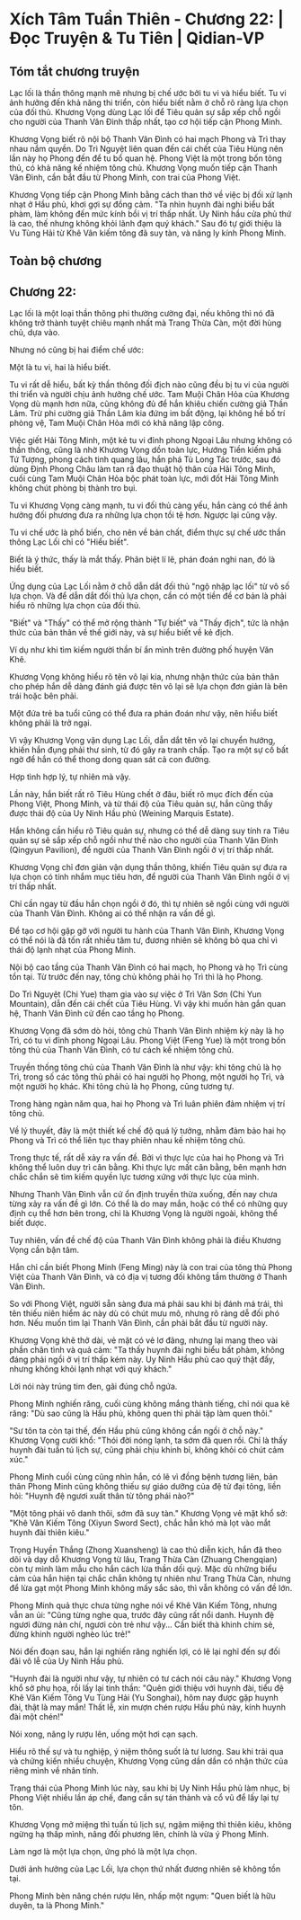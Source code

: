 # Xích Tâm Tuần Thiên - Chương 22: | Đọc Truyện & Tu Tiên | Qidian-VP



## Tóm tắt chương truyện

Lạc lối là thần thông mạnh mẽ nhưng bị chế ước bởi tu vi và hiểu biết. Tu vi ảnh hưởng đến khả năng thi triển, còn hiểu biết nằm ở chỗ rõ ràng lựa chọn của đối thủ. Khương Vọng dùng Lạc lối để Tiêu quản sự sắp xếp chỗ ngồi cho người của Thanh Vân Đình thấp nhất, tạo cơ hội tiếp cận Phong Minh.

Khương Vọng biết rõ nội bộ Thanh Vân Đình có hai mạch Phong và Trì thay nhau nắm quyền. Do Trì Nguyệt liên quan đến cái chết của Tiêu Hùng nên lần này họ Phong đến để tu bổ quan hệ. Phong Việt là một trong bốn tông thủ, có khả năng kế nhiệm tông chủ. Khương Vọng muốn tiếp cận Thanh Vân Đình, cần bắt đầu từ Phong Minh, con trai của Phong Việt.

Khương Vọng tiếp cận Phong Minh bằng cách than thở về việc bị đối xử lạnh nhạt ở Hầu phủ, khơi gợi sự đồng cảm. "Ta nhìn huynh đài nghi biểu bất phàm, làm không đến mức kính bồi vị trí thấp nhất. Uy Ninh hầu cửa phủ thứ là cao, thế nhưng không khỏi lãnh đạm quý khách." Sau đó tự giới thiệu là Vu Tùng Hải từ Khê Vân kiếm tông đã suy tàn, và nâng ly kính Phong Minh.


## Toàn bộ chương

## Chương 22:

Lạc lối là một loại thần thông phi thường cường đại, nếu không thì nó đã không trở thành tuyệt chiêu mạnh nhất mà Trang Thừa Càn, một đời hùng chủ, dựa vào.

Nhưng nó cũng bị hai điểm chế ước:

Một là tu vi, hai là hiểu biết.

Tu vi rất dễ hiểu, bất kỳ thần thông đối địch nào cũng đều bị tu vi của người thi triển và người chịu ảnh hưởng chế ước. Tam Muội Chân Hỏa của Khương Vọng dù mạnh hơn nữa, cũng không đủ để hắn khiêu chiến cường giả Thần Lâm. Trừ phi cường giả Thần Lâm kia đứng im bất động, lại không hề bố trí phòng vệ, Tam Muội Chân Hỏa mới có khả năng lập công.

Việc giết Hải Tông Minh, một kẻ tu vi đỉnh phong Ngoại Lâu nhưng không có thần thông, cũng là nhờ Khương Vọng dồn toàn lực, Hướng Tiền kiếm phá Tứ Tượng, phong cách tinh quang lâu, hắn phá Tù Long Tác trước, sau đó dùng Định Phong Châu làm tan rã đạo thuật hộ thân của Hải Tông Minh, cuối cùng Tam Muội Chân Hỏa bộc phát toàn lực, mới đốt Hải Tông Minh không chút phòng bị thành tro bụi.

Tu vi Khương Vọng càng mạnh, tu vi đối thủ càng yếu, hắn càng có thể ảnh hưởng đối phương đưa ra những lựa chọn tồi tệ hơn. Ngược lại cũng vậy.

Tu vi chế ước là phổ biến, cho nên về bản chất, điểm thực sự chế ước thần thông Lạc Lối chỉ có "Hiểu biết".

Biết là ý thức, thấy là mắt thấy. Phân biệt lí lẽ, phán đoán nghi nan, đó là hiểu biết.

Ứng dụng của Lạc Lối nằm ở chỗ dẫn dắt đối thủ "ngộ nhập lạc lối" từ vô số lựa chọn. Và để dẫn dắt đối thủ lựa chọn, cần có một tiền đề cơ bản là phải hiểu rõ những lựa chọn của đối thủ.

"Biết" và "Thấy" có thể mở rộng thành "Tự biết" và "Thấy địch", tức là nhận thức của bản thân về thế giới này, và sự hiểu biết về kẻ địch.

Ví dụ như khi tìm kiếm người thần bí ẩn mình trên đường phố huyện Văn Khê.

Khương Vọng không hiểu rõ tên vô lại kia, nhưng nhận thức của bản thân cho phép hắn dễ dàng đánh giá được tên vô lại sẽ lựa chọn đơn giản là bên trái hoặc bên phải.

Một đứa trẻ ba tuổi cũng có thể đưa ra phán đoán như vậy, nên hiểu biết không phải là trở ngại.

Vì vậy Khương Vọng vận dụng Lạc Lối, dẫn dắt tên vô lại chuyển hướng, khiến hắn đụng phải thư sinh, từ đó gây ra tranh chấp. Tạo ra một sự cố bất ngờ để hắn có thể thong dong quan sát cả con đường.

Hợp tình hợp lý, tự nhiên mà vậy.

Lần này, hắn biết rất rõ Tiêu Hùng chết ở đâu, biết rõ mục đích đến của Phong Việt, Phong Minh, và từ thái độ của Tiêu quản sự, hắn cũng thấy được thái độ của Uy Ninh Hầu phủ (Weining Marquis Estate).

Hắn không cần hiểu rõ Tiêu quản sự, nhưng có thể dễ dàng suy tính ra Tiêu quản sự sẽ sắp xếp chỗ ngồi như thế nào cho người của Thanh Vân Đình (Qingyun Pavilion), để người của Thanh Vân Đình ngồi ở vị trí thấp nhất.

Khương Vọng chỉ đơn giản vận dụng thần thông, khiến Tiêu quản sự đưa ra lựa chọn có tính nhắm mục tiêu hơn, để người của Thanh Vân Đình ngồi ở vị trí thấp nhất.

Chỉ cần ngay từ đầu hắn chọn ngồi ở đó, thì tự nhiên sẽ ngồi cùng với người của Thanh Vân Đình. Không ai có thể nhận ra vấn đề gì.

Để tạo cơ hội gặp gỡ với người tu hành của Thanh Vân Đình, Khương Vọng có thể nói là đã tốn rất nhiều tâm tư, đương nhiên sẽ không bỏ qua chỉ vì thái độ lạnh nhạt của Phong Minh.

Nội bộ cao tầng của Thanh Vân Đình có hai mạch, họ Phong và họ Trì cùng tồn tại. Từ trước đến nay, tông chủ không phải họ Trì thì là họ Phong.

Do Trì Nguyệt (Chi Yue) tham gia vào sự việc ở Trì Vân Sơn (Chi Yun Mountain), dẫn đến cái chết của Tiêu Hùng. Vì vậy khi muốn hàn gắn quan hệ, Thanh Vân Đình cử đến cao tầng họ Phong.

Khương Vọng đã sớm dò hỏi, tông chủ Thanh Vân Đình nhiệm kỳ này là họ Trì, có tu vi đỉnh phong Ngoại Lâu. Phong Việt (Feng Yue) là một trong bốn tông thủ của Thanh Vân Đình, có tư cách kế nhiệm tông chủ.

Truyền thống tông chủ của Thanh Vân Đình là như vậy: khi tông chủ là họ Trì, trong số các tông thủ phải có hai người họ Phong, một người họ Trì, và một người họ khác. Khi tông chủ là họ Phong, cũng tương tự.

Trong hàng ngàn năm qua, hai họ Phong và Trì luân phiên đảm nhiệm vị trí tông chủ.

Về lý thuyết, đây là một thiết kế chế độ quá lý tưởng, nhằm đảm bảo hai họ Phong và Trì có thể liên tục thay phiên nhau kế nhiệm tông chủ.

Trong thực tế, rất dễ xảy ra vấn đề. Bởi vì thực lực của hai họ Phong và Trì không thể luôn duy trì cân bằng. Khi thực lực mất cân bằng, bên mạnh hơn chắc chắn sẽ tìm kiếm quyền lực tương xứng với thực lực của mình.

Nhưng Thanh Vân Đình vẫn cứ ổn định truyền thừa xuống, đến nay chưa từng xảy ra vấn đề gì lớn. Có thể là do may mắn, hoặc có thể có những quy định cụ thể hơn bên trong, chỉ là Khương Vọng là người ngoài, không thể biết được.

Tuy nhiên, vấn đề chế độ của Thanh Vân Đình không phải là điều Khương Vọng cần bận tâm.

Hắn chỉ cần biết Phong Minh (Feng Ming) này là con trai của tông thủ Phong Việt của Thanh Vân Đình, và có địa vị tương đối không tầm thường ở Thanh Vân Đình.

So với Phong Việt, người sẵn sàng đưa má phải sau khi bị đánh má trái, thì tên thiếu niên hiểm ác này dù có chút mưu mô, nhưng rõ ràng dễ đối phó hơn. Nếu muốn tìm lại Thanh Vân Đình, cần phải bắt đầu từ người này.

Khương Vọng khẽ thở dài, vẻ mặt có vẻ lơ đãng, nhưng lại mang theo vài phần chân tình và quả cảm: "Ta thấy huynh đài nghi biểu bất phàm, không đáng phải ngồi ở vị trí thấp kém này. Uy Ninh Hầu phủ cao quý thật đấy, nhưng không khỏi lạnh nhạt với quý khách."

Lời nói này trúng tim đen, gãi đúng chỗ ngứa.

Phong Minh nghiến răng, cuối cùng không mắng thành tiếng, chỉ nói qua kẽ răng: "Dù sao cũng là Hầu phủ, không quen thì phải tập làm quen thôi."

"Sư tôn ta còn tại thế, đến Hầu phủ cũng không cần ngồi ở chỗ này." Khương Vọng cười khổ: "Thói đời nóng lạnh, ta sớm đã quen rồi. Chỉ là thấy huynh đài tuấn tú lịch sự, cũng phải chịu khinh bỉ, không khỏi có chút cảm xúc."

Phong Minh cuối cùng cũng nhìn hắn, có lẽ vì đồng bệnh tương liên, bản thân Phong Minh cũng không thiếu sự giáo dưỡng của đệ tử đại tông, liền hỏi: "Huynh đệ ngươi xuất thân từ tông phái nào?"

"Một tông phái vô danh thôi, sớm đã suy tàn." Khương Vọng vẻ mặt khổ sở: "Khê Vân Kiếm Tông (Xiyun Sword Sect), chắc hẳn khó mà lọt vào mắt huynh đài thiên kiêu."

Trọng Huyền Thắng (Zhong Xuansheng) là cao thủ diễn kịch, hắn đã theo dõi và dạy dỗ Khương Vọng từ lâu, Trang Thừa Càn (Zhuang Chengqian) còn tự mình làm mẫu cho hắn cách lừa thần dối quỷ. Mặc dù những biểu cảm của hắn hiện tại chắc chắn không tự nhiên như Trang Thừa Càn, nhưng để lừa gạt một Phong Minh không mấy sắc sảo, thì vẫn không có vấn đề lớn.

Phong Minh quả thực chưa từng nghe nói về Khê Vân Kiếm Tông, nhưng vẫn an ủi: "Cũng từng nghe qua, trước đây cũng rất nổi danh. Huynh đệ ngươi đừng nản chí, ngươi còn trẻ như vậy... Cần biết thà khinh chim sẻ, đừng khinh người nghèo lúc trẻ!"

Nói đến đoạn sau, hắn lại nghiến răng nghiến lợi, có lẽ lại nghĩ đến sự đối đãi vô lễ của Uy Ninh Hầu phủ.

"Huynh đài là người như vậy, tự nhiên có tư cách nói câu này." Khương Vọng khổ sở phụ họa, rồi lấy lại tinh thần: "Quên giới thiệu với huynh đài, tiểu đệ Khê Vân Kiếm Tông Vu Tùng Hải (Yu Songhai), hôm nay được gặp huynh đài, thật là may mắn! Thất lễ, xin mượn chén rượu Hầu phủ này, kính huynh đài một chén!"

Nói xong, nâng ly rượu lên, uống một hơi cạn sạch.

Hiểu rõ thế sự và tu nghiệp, ý niệm thông suốt là tư lương. Sau khi trải qua và chứng kiến nhiều chuyện, Khương Vọng cũng dần dần có nhận thức của riêng mình về nhân tính.

Trạng thái của Phong Minh lúc này, sau khi bị Uy Ninh Hầu phủ làm nhục, bị Phong Việt nhiều lần áp chế, đang cần sự tán thành và cổ vũ để lấy lại tự tôn.

Khương Vọng mở miệng thì tuấn tú lịch sự, ngậm miệng thì thiên kiêu, không ngừng hạ thấp mình, nâng đối phương lên, chính là vừa ý Phong Minh.

Làm ngơ là một lựa chọn, ứng phó là một lựa chọn.

Dưới ảnh hưởng của Lạc Lối, lựa chọn thứ nhất đương nhiên sẽ không tồn tại.

Phong Minh bèn nâng chén rượu lên, nhấp một ngụm: "Quen biết là hữu duyên, ta là Phong Minh."